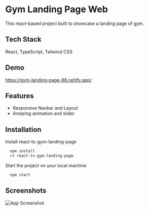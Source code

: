 # Gym Landing Page Web

This react-based project built to showcase a landing page of gym.

## Tech Stack

React, TypeScript, Tailwind CSS

## Demo

https://gym-landing-page-86.netlify.app/

## Features

- Responsive Navbar and Layout
- Amazing animation and slider

## Installation

Install react-ts-gym-landing-page

```bash
  npm install
  cd react-ts-gym-landing-page
```

Start the project on your local machine

```bash
  npm start
```

## Screenshots

![App Screenshot](https://i.ibb.co.com/cx7VSPm/gym-landing-page-86-netlify-app.png)
